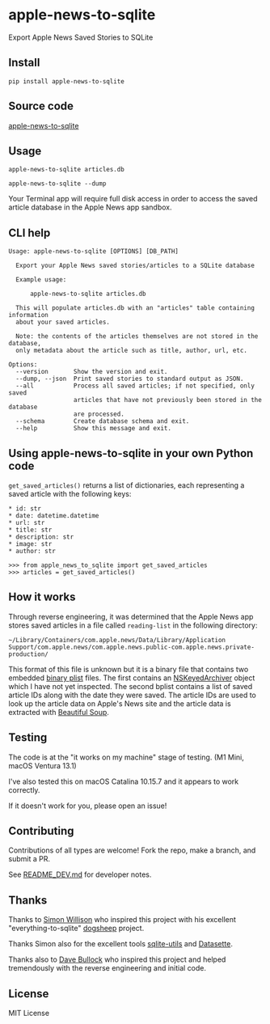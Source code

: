 # apple-news-to-sqlite

Export Apple News Saved Stories to SQLite

## Install

    pip install apple-news-to-sqlite

## Source code

[apple-news-to-sqlite](https://github.com/RhetTbull/apple-news-to-sqlite)

## Usage

    apple-news-to-sqlite articles.db
    
    apple-news-to-sqlite --dump

Your Terminal app will require full disk access in order to access the saved article database in the Apple News app sandbox.

## CLI help

<!-- [[[cog
import cog
from apple_news_to_sqlite.cli import cli
from click.testing import CliRunner
runner = CliRunner()
result = runner.invoke(cli, ["--help"])
help = result.output.replace("Usage: cli", "Usage: apple-news-to-sqlite")
cog.out(
    "```\n{}\n```".format(help)
)
]]] -->
```
Usage: apple-news-to-sqlite [OPTIONS] [DB_PATH]

  Export your Apple News saved stories/articles to a SQLite database

  Example usage:

      apple-news-to-sqlite articles.db

  This will populate articles.db with an "articles" table containing information
  about your saved articles.

  Note: the contents of the articles themselves are not stored in the database,
  only metadata about the article such as title, author, url, etc.

Options:
  --version       Show the version and exit.
  --dump, --json  Print saved stories to standard output as JSON.
  --all           Process all saved articles; if not specified, only saved
                  articles that have not previously been stored in the database
                  are processed.
  --schema        Create database schema and exit.
  --help          Show this message and exit.

```
<!-- [[[end]]] -->

## Using apple-news-to-sqlite in your own Python code

`get_saved_articles()` returns a list of dictionaries, each representing a saved article with the
following keys:

    * id: str
    * date: datetime.datetime
    * url: str
    * title: str
    * description: str
    * image: str
    * author: str

```pycon
>>> from apple_news_to_sqlite import get_saved_articles
>>> articles = get_saved_articles()
```

## How it works

Through reverse engineering, it was determined that the Apple News app stores
saved articles in a file called `reading-list` in the following directory:

`~/Library/Containers/com.apple.news/Data/Library/Application Support/com.apple.news/com.apple.news.public-com.apple.news.private-production/`

This format of this file is unknown but it is a binary file that contains two embedded 
[binary plist](https://medium.com/@karaiskc/understanding-apples-binary-property-list-format-281e6da00dbd)
files. The first contains an [NSKeyedArchiver](https://developer.apple.com/documentation/foundation/nskeyedarchiver)
object which I have not yet inspected. The second bplist contains a list of saved article IDs along with the date
they were saved. The article IDs are used to look up the article data on Apple's News site and the article data
is extracted with [Beautiful Soup](https://www.crummy.com/software/BeautifulSoup/).

## Testing

The code is at the "it works on my machine" stage of testing. (M1 Mini, macOS Ventura 13.1)

I've also tested this on macOS Catalina 10.15.7 and it appears to work correctly.

If it doesn't work for you, please open an issue!

## Contributing

Contributions of all types are welcome! Fork the repo, make a branch, and submit a PR.

See [README_DEV.md](README_DEV.md) for developer notes.

## Thanks

Thanks to [Simon Willison](https://simonwillison.net/) who inspired this project
with his excellent "everything-to-sqlite" [dogsheep](https://github.com/dogsheep) project.

Thanks Simon also for the excellent tools
[sqlite-utils](https://github.com/simonw/sqlite-utils) and [Datasette](https://datasette.io).

Thanks also to [Dave Bullock](https://github.com/eecue) who inspired this project and helped
tremendously with the reverse engineering and initial code.

## License

MIT License
